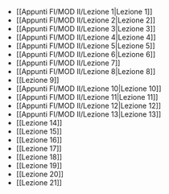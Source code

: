 
- [[Appunti FI/MOD II/Lezione 1|Lezione 1]]
- [[Appunti FI/MOD II/Lezione 2|Lezione 2]]
- [[Appunti FI/MOD II/Lezione 3|Lezione 3]]
- [[Appunti FI/MOD II/Lezione 4|Lezione 4]]
- [[Appunti FI/MOD II/Lezione 5|Lezione 5]]
- [[Appunti FI/MOD II/Lezione 6|Lezione 6]]
- [[Appunti FI/MOD II/Lezione 7]]
- [[Appunti FI/MOD II/Lezione 8|Lezione 8]]
- [[Lezione 9]]
- [[Appunti FI/MOD II/Lezione 10|Lezione 10]]
- [[Appunti FI/MOD II/Lezione 11|Lezione 11]]
- [[Appunti FI/MOD II/Lezione 12|Lezione 12]]
- [[Appunti FI/MOD II/Lezione 13|Lezione 13]]
- [[Lezione 14]]
- [[Lezione 15]]
- [[Lezione 16]]
- [[Lezione 17]]
- [[Lezione 18]]
- [[Lezione 19]]
- [[Lezione 20]]
- [[Lezione 21]]
